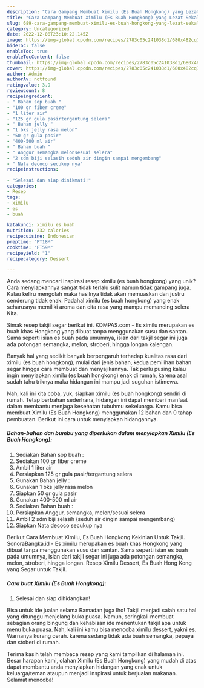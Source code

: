 ```yaml
---
description: "Cara Gampang Membuat Ximilu (Es Buah Hongkong) yang Lezat Sekali"
title: "Cara Gampang Membuat Ximilu (Es Buah Hongkong) yang Lezat Sekali"
slug: 689-cara-gampang-membuat-ximilu-es-buah-hongkong-yang-lezat-sekali
category: Uncategorized
date: 2022-12-08T23:10:22.145Z
image: https://img-global.cpcdn.com/recipes/2783c05c241038d1/680x482cq70/ximilu-es-buah-hongkong-foto-resep-utama.jpg
hideToc: false
enableToc: true
enableTocContent: false
thumbnail: https://img-global.cpcdn.com/recipes/2783c05c241038d1/680x482cq70/ximilu-es-buah-hongkong-foto-resep-utama.jpg
cover: https://img-global.cpcdn.com/recipes/2783c05c241038d1/680x482cq70/ximilu-es-buah-hongkong-foto-resep-utama.jpg
author: Admin
authorAv: notfound
ratingvalue: 3.9
reviewcount: 8
recipeingredient:
- " Bahan sop buah "
- "100 gr fiber creme"
- "1 liter air"
- "125 gr gula pasirtergantung selera"
- " Bahan jelly "
- "1 bks jelly rasa melon"
- "50 gr gula pasir"
- "400-500 ml air"
- " Bahan buah "
- " Anggur semangka melonsesuai selera"
- "2 sdm biji selasih seduh air dingin sampai mengembang"
- " Nata decoco secukup nya"
recipeinstructions:

- "Selesai dan siap dinikmati!"
categories:
- Resep
tags:
- ximilu
- es
- buah

katakunci: ximilu es buah 
nutrition: 232 calories
recipecuisine: Indonesian
preptime: "PT18M"
cooktime: "PT59M"
recipeyield: "1"
recipecategory: Dessert

---
```





Anda sedang mencari inspirasi resep ximilu (es buah hongkong) yang unik? Cara menyiapkannya sangat tidak terlalu sulit namun tidak gampang juga. Kalau keliru mengolah maka hasilnya tidak akan memuaskan dan justru cenderung tidak enak. Padahal ximilu (es buah hongkong) yang enak seharusnya memiliki aroma dan cita rasa yang mampu memancing selera Kita.





Simak resep takjil segar berikut ini. KOMPAS.com - Es ximilu merupakan es buah khas Hongkong yang dibuat tanpa menggunakan susu dan santan. Sama seperti isian es buah pada umumnya, isian dari takjil segar ini juga ada potongan semangka, melon, stroberi, hingga longan kalengan.

Banyak hal yang sedikit banyak berpengaruh terhadap kualitas rasa dari ximilu (es buah hongkong), mulai dari jenis bahan, kedua pemilihan bahan segar hingga cara membuat dan menyajikannya. Tak perlu pusing kalau ingin menyiapkan ximilu (es buah hongkong) enak di rumah, karena asal sudah tahu triknya maka hidangan ini mampu jadi suguhan istimewa.






Nah, kali ini kita coba, yuk, siapkan ximilu (es buah hongkong) sendiri di rumah. Tetap berbahan sederhana, hidangan ini dapat memberi manfaat dalam membantu menjaga kesehatan tubuhmu sekeluarga. Kamu bisa membuat Ximilu (Es Buah Hongkong) menggunakan 12 bahan dan 0 tahap pembuatan. Berikut ini cara untuk menyiapkan hidangannya.

<!--inarticleads1-->

##### Bahan-bahan dan bumbu yang diperlukan dalam menyiapkan Ximilu (Es Buah Hongkong):

1. Sediakan  Bahan sop buah :
1. Sediakan 100 gr fiber creme
1. Ambil 1 liter air
1. Persiapkan 125 gr gula pasir/tergantung selera
1. Gunakan  Bahan jelly :
1. Gunakan 1 bks jelly rasa melon
1. Siapkan 50 gr gula pasir
1. Gunakan 400-500 ml air
1. Sediakan  Bahan buah :
1. Persiapkan  Anggur, semangka, melon/sesuai selera
1. Ambil 2 sdm biji selasih (seduh air dingin sampai mengembang)
1. Siapkan  Nata decoco secukup nya


Berikut Cara Membuat Ximilu, Es Buah Hongkong Kekinian Untuk Takjil. SonoraBangka.id - Es ximilu merupakan es buah khas Hongkong yang dibuat tanpa menggunakan susu dan santan. Sama seperti isian es buah pada umumnya, isian dari takjil segar ini juga ada potongan semangka, melon, stroberi, hingga longan. Resep Ximilu Dessert, Es Buah Hong Kong yang Segar untuk Takjil. 

<!--inarticleads2-->

##### Cara buat Ximilu (Es Buah Hongkong):


1. Selesai dan siap dihidangkan!

Bisa untuk ide jualan selama Ramadan juga lho! Takjil menjadi salah satu hal yang ditunggu menjelang buka puasa. Namun, seringkali membuat sebagian orang bingung dan kehabisan ide menentukan takjil apa untuk menu buka puasa. Nah, kali ini kamu bisa mencoba ximilu dessert, yakni es. Warnanya kurang cerah. karena sedang tidak ada buah semangka, pepaya dan stoberi di rumah. 

Terima kasih telah membaca resep yang kami tampilkan di halaman ini. Besar harapan kami, olahan Ximilu (Es Buah Hongkong) yang mudah di atas dapat membantu anda menyiapkan hidangan yang enak untuk keluarga/teman ataupun menjadi inspirasi untuk berjualan makanan. Selamat mencoba!
